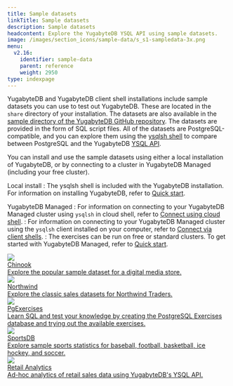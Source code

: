 ```yaml
---
title: Sample datasets
linkTitle: Sample datasets
description: Sample datasets
headcontent: Explore the YugabyteDB YSQL API using sample datasets.
image: /images/section_icons/sample-data/s_s1-sampledata-3x.png
menu:
  v2.16:
    identifier: sample-data
    parent: reference
    weight: 2950
type: indexpage
---
```


YugabyteDB and YugabyteDB client shell installations include sample datasets you can use to test out YugabyteDB. These are located in the `share` directory of your installation. The datasets are also available in the [sample directory of the YugabyteDB GitHub repository](https://github.com/yugabyte/yugabyte-db/tree/master/sample). The datasets are provided in the form of SQL script files. All of the datasets are PostgreSQL-compatible, and you can explore them using the [ysqlsh shell](../admin/ysqlsh/) to compare between PostgreSQL and the YugabyteDB [YSQL API](../api/ysql/).

You can install and use the sample datasets using either a local installation of YugabyteDB, or by connecting to a cluster in YugabyteDB Managed (including your free cluster).

Local install
: The ysqlsh shell is included with the YugabyteDB installation. For information on installing YugabyteDB, refer to [Quick start](../quick-start/).

YugabyteDB Managed
: For information on connecting to your YugabyteDB Managed cluster using `ysqlsh` in cloud shell, refer to [Connect using cloud shell](../yugabyte-cloud/cloud-connect/connect-cloud-shell/).
: For information on connecting to your YugabyteDB Managed cluster using the `ysqlsh` client installed on your computer, refer to [Connect via client shells](../yugabyte-cloud/cloud-connect/connect-client-shell/).
: The exercises can be run on free or standard clusters. To get started with YugabyteDB Managed, refer to [Quick start](../yugabyte-cloud/cloud-quickstart/).

<div class="row">

  <div class="col-12 col-md-6 col-lg-12 col-xl-6">
      <a class="section-link icon-offset" href="chinook/">
          <div class="head">
              <img class="icon" src="/images/section_icons/sample-data/s_s2-chinook-3x.png" aria-hidden="true" />
              <div class="title">Chinook</div>
          </div>
          <div class="body">
              Explore the popular sample dataset for a digital media store.
          </div>
      </a>
  </div>

  <div class="col-12 col-md-6 col-lg-12 col-xl-6">
      <a class="section-link icon-offset" href="northwind/">
          <div class="head">
              <img class="icon" src="/images/section_icons/sample-data/s_s3-northwind-3x.png" aria-hidden="true" />
              <div class="title">Northwind</div>
          </div>
          <div class="body">
              Explore the classic sales datasets for Northwind Traders.
          </div>
      </a>
  </div>

  <div class="col-12 col-md-6 col-lg-12 col-xl-6">
      <a class="section-link icon-offset" href="pgexercises/">
          <div class="head">
              <img class="icon" src="/images/section_icons/sample-data/s_s4-pgexercises-3x.png" aria-hidden="true" />
              <div class="title">PgExercises</div>
          </div>
          <div class="body">
              Learn SQL and test your knowledge by creating the PostgreSQL Exercises database and trying out the available exercises.
          </div>
      </a>
  </div>

  <div class="col-12 col-md-6 col-lg-12 col-xl-6">
      <a class="section-link icon-offset" href="sportsdb/">
          <div class="head">
              <img class="icon" src="/images/section_icons/sample-data/s_s5-sportsdb-3x.png" aria-hidden="true" />
              <div class="title">SportsDB</div>
          </div>
          <div class="body">
              Explore sample sports statistics for baseball, football, basketball, ice hockey, and soccer.
          </div>
      </a>
  </div>

   <div class="col-12 col-md-6 col-lg-12 col-xl-6">
    <a class="section-link icon-offset" href="retail-analytics/">
      <div class="head">
        <img class="icon" src="/images/section_icons/develop/apps/e-commerce.png" aria-hidden="true" />
        <div class="title">Retail Analytics</div>
      </div>
      <div class="body">
          Ad-hoc analytics of retail sales data using YugabyteDB's YSQL API.
      </div>
    </a>
  </div>

</div>
